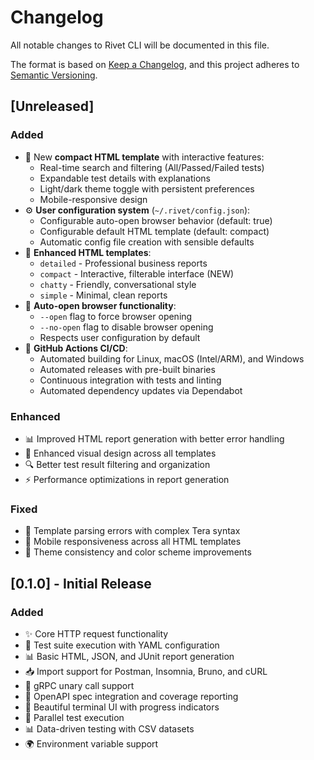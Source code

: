 # Changelog

All notable changes to Rivet CLI will be documented in this file.

The format is based on [Keep a Changelog](https://keepachangelog.com/en/1.0.0/),
and this project adheres to [Semantic Versioning](https://semver.org/spec/v2.0.0.html).

## [Unreleased]

### Added
- 🎨 New **compact HTML template** with interactive features:
  - Real-time search and filtering (All/Passed/Failed tests)
  - Expandable test details with explanations
  - Light/dark theme toggle with persistent preferences
  - Mobile-responsive design
- ⚙️ **User configuration system** (`~/.rivet/config.json`):
  - Configurable auto-open browser behavior (default: true)
  - Configurable default HTML template (default: compact)
  - Automatic config file creation with sensible defaults
- 🎯 **Enhanced HTML templates**:
  - `detailed` - Professional business reports
  - `compact` - Interactive, filterable interface (NEW)
  - `chatty` - Friendly, conversational style
  - `simple` - Minimal, clean reports
- 🚀 **Auto-open browser functionality**:
  - `--open` flag to force browser opening
  - `--no-open` flag to disable browser opening
  - Respects user configuration by default
- 🔧 **GitHub Actions CI/CD**:
  - Automated building for Linux, macOS (Intel/ARM), and Windows
  - Automated releases with pre-built binaries
  - Continuous integration with tests and linting
  - Automated dependency updates via Dependabot

### Enhanced
- 📊 Improved HTML report generation with better error handling
- 🎨 Enhanced visual design across all templates
- 🔍 Better test result filtering and organization
- ⚡ Performance optimizations in report generation

### Fixed
- 🐛 Template parsing errors with complex Tera syntax
- 📱 Mobile responsiveness across all HTML templates
- 🎨 Theme consistency and color scheme improvements

## [0.1.0] - Initial Release

### Added
- ✨ Core HTTP request functionality
- 🧪 Test suite execution with YAML configuration
- 📊 Basic HTML, JSON, and JUnit report generation
- 📥 Import support for Postman, Insomnia, Bruno, and cURL
- 🔗 gRPC unary call support
- 📝 OpenAPI spec integration and coverage reporting
- 🎨 Beautiful terminal UI with progress indicators
- 🚀 Parallel test execution
- 📊 Data-driven testing with CSV datasets
- 🌍 Environment variable support